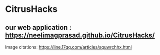 # CitrusHacks

## our web application : https://neelimagprasad.github.io/CitrusHacks/
Image citations: https://line.17qq.com/articles/squwrchhx.html
